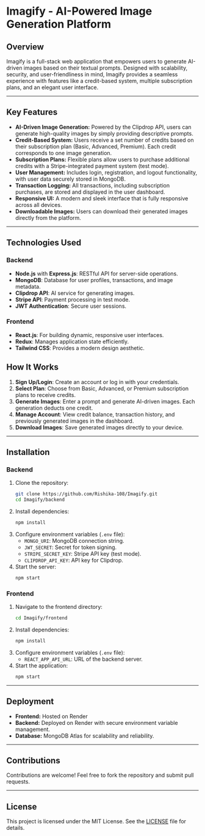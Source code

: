 # **Imagify - AI-Powered Image Generation Platform**

## **Overview**
Imagify is a full-stack web application that empowers users to generate AI-driven images based on their textual prompts. Designed with scalability, security, and user-friendliness in mind, Imagify provides a seamless experience with features like a credit-based system, multiple subscription plans, and an elegant user interface.

---

## **Key Features**
- **AI-Driven Image Generation:** Powered by the Clipdrop API, users can generate high-quality images by simply providing descriptive prompts.
- **Credit-Based System:** Users receive a set number of credits based on their subscription plan (Basic, Advanced, Premium). Each credit corresponds to one image generation.
- **Subscription Plans:** Flexible plans allow users to purchase additional credits with a Stripe-integrated payment system (test mode).
- **User Management:** Includes login, registration, and logout functionality, with user data securely stored in MongoDB.
- **Transaction Logging:** All transactions, including subscription purchases, are stored and displayed in the user dashboard.
- **Responsive UI:** A modern and sleek interface that is fully responsive across all devices.
- **Downloadable Images:** Users can download their generated images directly from the platform.

---

## **Technologies Used**

### **Backend**
- **Node.js** with **Express.js**: RESTful API for server-side operations.
- **MongoDB**: Database for user profiles, transactions, and image metadata.
- **Clipdrop API**: AI service for generating images.
- **Stripe API**: Payment processing in test mode.
- **JWT Authentication**: Secure user sessions.

### **Frontend**
- **React.js**: For building dynamic, responsive user interfaces.
- **Redux**: Manages application state efficiently.
- **Tailwind CSS**: Provides a modern design aesthetic.

## **How It Works**
1. **Sign Up/Login**: Create an account or log in with your credentials.
2. **Select Plan**: Choose from Basic, Advanced, or Premium subscription plans to receive credits.
3. **Generate Images**: Enter a prompt and generate AI-driven images. Each generation deducts one credit.
4. **Manage Account**: View credit balance, transaction history, and previously generated images in the dashboard.
5. **Download Images**: Save generated images directly to your device.

---

## **Installation**

### **Backend**
1. Clone the repository:
   ```bash
   git clone https://github.com/Rishika-108/Imagify.git
   cd Imagify/backend
   ```
2. Install dependencies:
   ```bash
   npm install
   ```
3. Configure environment variables (`.env` file):
   - `MONGO_URI`: MongoDB connection string.
   - `JWT_SECRET`: Secret for token signing.
   - `STRIPE_SECRET_KEY`: Stripe API key (test mode).
   - `CLIPDROP_API_KEY`: API key for Clipdrop.
4. Start the server:
   ```bash
   npm start
   ```

### **Frontend**
1. Navigate to the frontend directory:
   ```bash
   cd Imagify/frontend
   ```
2. Install dependencies:
   ```bash
   npm install
   ```
3. Configure environment variables (`.env` file):
   - `REACT_APP_API_URL`: URL of the backend server.
4. Start the application:
   ```bash
   npm start
   ```

---

## **Deployment**
- **Frontend:** Hosted on Render
- **Backend:** Deployed on Render with secure environment variable management.
- **Database:** MongoDB Atlas for scalability and reliability.

---

## **Contributions**
Contributions are welcome! Feel free to fork the repository and submit pull requests.

---

## **License**
This project is licensed under the MIT License. See the [LICENSE](LICENSE) file for details.
